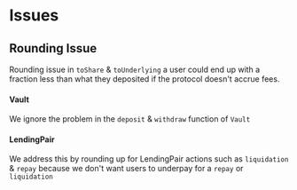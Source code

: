 # Issues

## Rounding Issue

Rounding issue in `toShare` & `toUnderlying` a user could end up with a fraction less than what they deposited if the protocol doesn't accrue fees.

#### Vault

We ignore the problem in the `deposit` & `withdraw` function of `Vault`

#### LendingPair

We address this by rounding up for LendingPair actions such as `liquidation` & `repay` because we don't want users to underpay for a `repay` or `liquidation`

